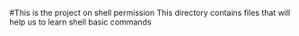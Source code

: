 #This is the project on shell permission
This directory contains files that will help us to learn shell basic commands
